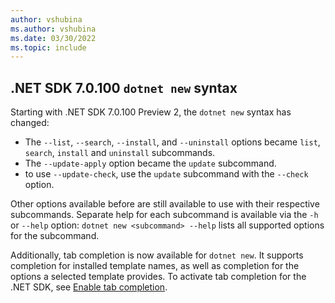```yaml
---
author: vshubina
ms.author: vshubina
ms.date: 03/30/2022
ms.topic: include
---
```


## .NET SDK 7.0.100 `dotnet new` syntax

Starting with .NET SDK 7.0.100 Preview 2, the `dotnet new` syntax has changed:

- The `--list`, `--search`, `--install`, and `--uninstall` options became `list`, `search`, `install` and `uninstall` subcommands.
- The `--update-apply` option became the `update` subcommand.
- to use `--update-check`, use the `update` subcommand with the `--check` option.

Other options available before are still available to use with their respective subcommands.
Separate help for each subcommand is available via the `-h` or `--help` option: `dotnet new <subcommand> --help` lists all supported options for the subcommand.

Additionally, tab completion is now available for `dotnet new`. It supports completion for installed template names, as well as completion for the options a selected template provides.
To activate tab completion for the .NET SDK, see [Enable tab completion](../docs/core/tools/enable-tab-autocomplete.md).
